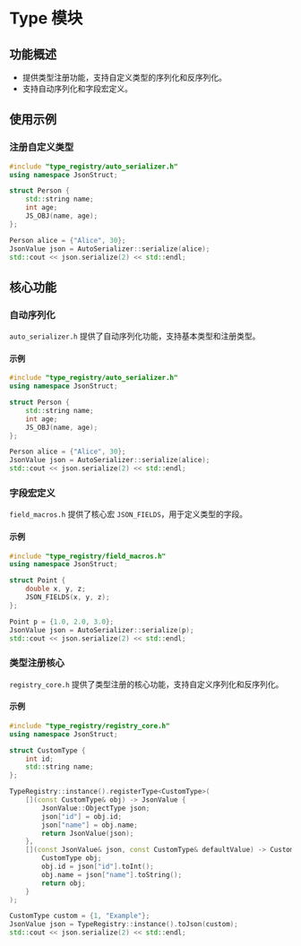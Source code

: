 # Type 模块

## 功能概述
- 提供类型注册功能，支持自定义类型的序列化和反序列化。
- 支持自动序列化和字段宏定义。

## 使用示例

### 注册自定义类型
```cpp
#include "type_registry/auto_serializer.h"
using namespace JsonStruct;

struct Person {
    std::string name;
    int age;
    JS_OBJ(name, age);
};

Person alice = {"Alice", 30};
JsonValue json = AutoSerializer::serialize(alice);
std::cout << json.serialize(2) << std::endl;
```

## 核心功能

### 自动序列化
`auto_serializer.h` 提供了自动序列化功能，支持基本类型和注册类型。

#### 示例
```cpp
#include "type_registry/auto_serializer.h"
using namespace JsonStruct;

struct Person {
    std::string name;
    int age;
    JS_OBJ(name, age);
};

Person alice = {"Alice", 30};
JsonValue json = AutoSerializer::serialize(alice);
std::cout << json.serialize(2) << std::endl;
```

### 字段宏定义
`field_macros.h` 提供了核心宏 `JSON_FIELDS`，用于定义类型的字段。

#### 示例
```cpp
#include "type_registry/field_macros.h"
using namespace JsonStruct;

struct Point {
    double x, y, z;
    JSON_FIELDS(x, y, z);
};

Point p = {1.0, 2.0, 3.0};
JsonValue json = AutoSerializer::serialize(p);
std::cout << json.serialize(2) << std::endl;
```

### 类型注册核心
`registry_core.h` 提供了类型注册的核心功能，支持自定义序列化和反序列化。

#### 示例
```cpp
#include "type_registry/registry_core.h"
using namespace JsonStruct;

struct CustomType {
    int id;
    std::string name;
};

TypeRegistry::instance().registerType<CustomType>(
    [](const CustomType& obj) -> JsonValue {
        JsonValue::ObjectType json;
        json["id"] = obj.id;
        json["name"] = obj.name;
        return JsonValue(json);
    },
    [](const JsonValue& json, const CustomType& defaultValue) -> CustomType {
        CustomType obj;
        obj.id = json["id"].toInt();
        obj.name = json["name"].toString();
        return obj;
    }
);

CustomType custom = {1, "Example"};
JsonValue json = TypeRegistry::instance().toJson(custom);
std::cout << json.serialize(2) << std::endl;
```
